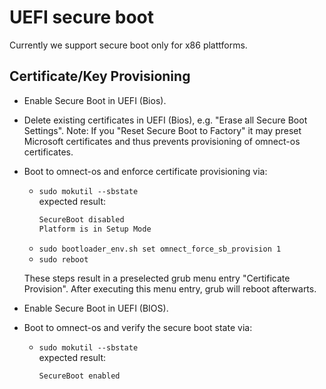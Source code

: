 # UEFI secure boot
Currently we support secure boot only for x86 plattforms.

## Certificate/Key Provisioning
- Enable Secure Boot in UEFI (Bios).
- Delete existing certificates in UEFI (Bios), e.g. "Erase all Secure Boot Settings". Note: If you "Reset Secure Boot to Factory" it may preset Microsoft certificates and thus prevents provisioning of omnect-os certificates.
- Boot to omnect-os and enforce certificate provisioning via:
    - `sudo mokutil --sbstate`<br>
      expected result:
      ```sh
      SecureBoot disabled
      Platform is in Setup Mode
      ```
    - `sudo bootloader_env.sh set omnect_force_sb_provision 1`
    - `sudo reboot`

    These steps result in a preselected grub menu entry "Certificate Provision". After executing this menu entry, grub will reboot afterwarts.
- Enable Secure Boot in UEFI (BIOS).
- Boot to omnect-os and verify the secure boot state via:
    - `sudo mokutil --sbstate`<br>
      expected result:
      ```sh
      SecureBoot enabled
      ```
